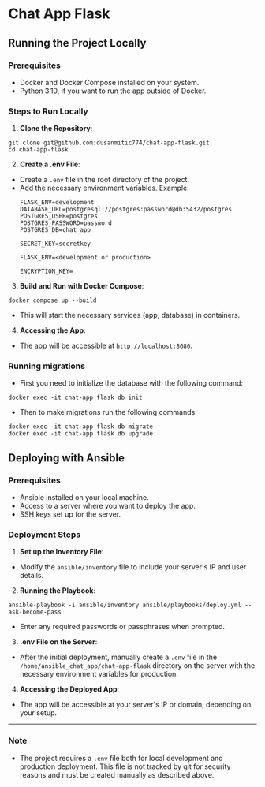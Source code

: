 # Chat App Flask

## Running the Project Locally

### Prerequisites
- Docker and Docker Compose installed on your system.
- Python 3.10, if you want to run the app outside of Docker.

### Steps to Run Locally
1. **Clone the Repository**:
```
git clone git@github.com:dusanmitic774/chat-app-flask.git
cd chat-app-flask
```

2. **Create a .env File**:
- Create a `.env` file in the root directory of the project.
- Add the necessary environment variables. Example:
  ```
  FLASK_ENV=development
  DATABASE_URL=postgresql://postgres:password@db:5432/postgres
  POSTGRES_USER=postgres
  POSTGRES_PASSWORD=password
  POSTGRES_DB=chat_app

  SECRET_KEY=secretkey

  FLASK_ENV=<development or production>

  ENCRYPTION_KEY=
  ```

3. **Build and Run with Docker Compose**:
```
docker compose up --build
```

- This will start the necessary services (app, database) in containers.

4. **Accessing the App**:
- The app will be accessible at `http://localhost:8080`.

### Running migrations
- First you need to initialize the database with the following command:
```
docker exec -it chat-app flask db init
```

- Then to make migrations run the following commands
```
docker exec -it chat-app flask db migrate
docker exec -it chat-app flask db upgrade
```

## Deploying with Ansible

### Prerequisites
- Ansible installed on your local machine.
- Access to a server where you want to deploy the app.
- SSH keys set up for the server.

### Deployment Steps
1. **Set up the Inventory File**:
 - Modify the `ansible/inventory` file to include your server's IP and user details.

2. **Running the Playbook**:
```
ansible-playbook -i ansible/inventory ansible/playbooks/deploy.yml --ask-become-pass
```

- Enter any required passwords or passphrases when prompted.

3. **.env File on the Server**:
- After the initial deployment, manually create a `.env` file in the `/home/ansible_chat_app/chat-app-flask` directory on the server with the necessary environment variables for production.

4. **Accessing the Deployed App**:
- The app will be accessible at your server's IP or domain, depending on your setup.

---

### Note
- The project requires a `.env` file both for local development and production deployment. This file is not tracked by git for security reasons and must be created manually as described above.
